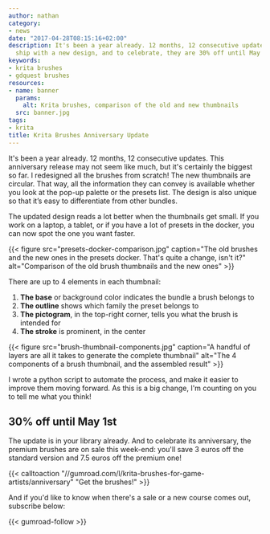```yaml
---
author: nathan
category:
- news
date: "2017-04-28T08:15:16+02:00"
description: It's been a year already. 12 months, 12 consecutive updates. The brushes
  ship with a new design, and to celebrate, they are 30% off until May 1st!
keywords:
- krita brushes
- gdquest brushes
resources:
- name: banner
  params:
    alt: Krita brushes, comparison of the old and new thumbnails
  src: banner.jpg
tags:
- krita
title: Krita Brushes Anniversary Update
---
```


It's been a year already. 12 months, 12 consecutive updates. This anniversary release may not seem like much, but it's certainly the biggest so far. I redesigned all the brushes from scratch! The new thumbnails are circular. That way, all the information they can convey is available whether you look at the pop-up palette or the presets list. The design is also unique so that it’s easy to differentiate from other bundles.

The updated design reads a lot better when the thumbnails get small. If you work on a laptop, a tablet, or if you have a lot of presets in the docker, you can now spot the one you want faster.

{{< figure
    src="presets-docker-comparison.jpg"
    caption="The old brushes and the new ones in the presets docker. That's quite a change, isn't it?"
    alt="Comparison of the old brush thumbnails and the new ones" >}}

There are up to 4 elements in each thumbnail:

1. **The base** or background color indicates the bundle a brush belongs to
1. **The outline** shows which family the preset belongs to
1. **The pictogram**, in the top-right corner, tells you what the brush is intended for
1. **The stroke** is prominent, in the center


{{< figure
    src="brush-thumbnail-components.jpg"
    caption="A handful of layers are all it takes to generate the complete thumbnail"
    alt="The 4 components of a brush thumbnail, and the assembled result" >}}

I wrote a python script to automate the process, and make it easier to improve them moving forward. As this is a big change, I'm counting on you to tell me what you think!

## 30% off until May 1st

The update is in your library already. And to celebrate its anniversary, the premium brushes are on sale this week-end: you'll save 3 euros off the standard version and 7.5 euros off the premium one!

{{< calltoaction "//gumroad.com/l/krita-brushes-for-game-artists/anniversary" "Get the brushes!" >}}

And if you'd like to know when there's a sale or a new course comes out, subscribe below:

{{< gumroad-follow >}}
